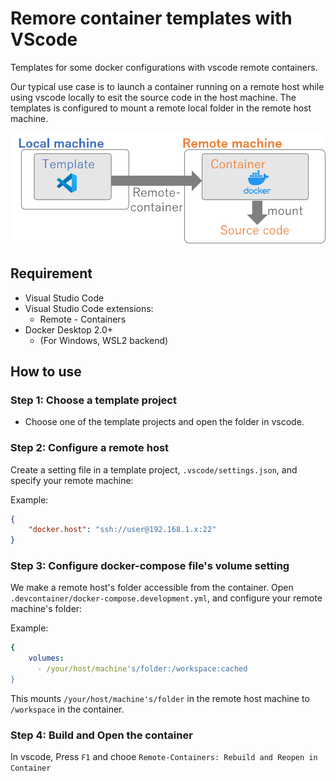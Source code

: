 # Remore container templates with VScode
Templates for some docker configurations with vscode remote containers.

Our typical use case is to launch a container running on a remote host while using vscode locally to esit the source code in the host machine.
The templates is configured to mount a remote local folder in the remote host machine.

<img src="./doc/overview.png" width="640">

## Requirement

* Visual Studio Code
* Visual Studio Code extensions:
  * Remote - Containers
* Docker Desktop 2.0+
  * (For Windows, WSL2 backend) 

## How to use

### Step 1: Choose a template project
* Choose one of the template projects and open the folder in vscode.

### Step 2: Configure a remote host
Create a setting file in a template project, `.vscode/settings.json`, and specify your remote machine:

Example:
```json
{
    "docker.host": "ssh://user@192.168.1.x:22"
}
```

### Step 3: Configure docker-compose file's volume setting
We make a remote host's folder accessible from the container.
Open `.devcontainer/docker-compose.development.yml`, and configure your remote machine's folder:

Example:
```yml
{
    volumes:
      - /your/host/machine's/folder:/workspace:cached
}
```

This mounts `/your/host/machine's/folder` in the remote host machine to `/workspace` in the container.

### Step 4: Build and Open the container

In vscode, Press `F1` and chooe `Remote-Containers: Rebuild and Reopen in Container`
